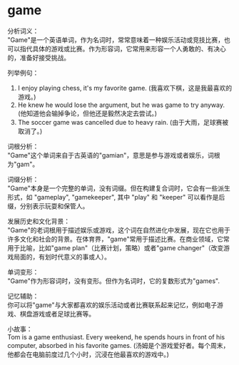 # game

分析词义：  
"Game"是一个英语单词，作为名词时，常常意味着一种娱乐活动或竞技比赛，也可以指代具体的游戏或比赛。作为形容词，它常用来形容一个人勇敢的、有决心的，准备好接受挑战。

  

列举例句：

  

1.  I enjoy playing chess, it's my favorite game. (我喜欢下棋，这是我最喜欢的游戏。)
2.  He knew he would lose the argument, but he was game to try anyway. (他知道他会输掉争论，但他还是毅然决定去尝试。)
3.  The soccer game was cancelled due to heavy rain. (由于大雨，足球赛被取消了。)

  

词根分析：  
"Game"这个单词来自于古英语的"gamian"，意思是参与游戏或者娱乐，词根为"gam"。

  

词缀分析：  
"Game"本身是一个完整的单词，没有词缀。但在构建复合词时，它会有一些派生形式，如 "gameplay", "gamekeeper", 其中 "play" 和 "keeper" 可以看作是后缀，分别表示玩耍和保管人。

  

发展历史和文化背景：  
"Game"的老词根用于描述娱乐或游戏，这个词在自然进化中发展，现在它也用于许多文化和社会的背景。在体育界，"game"常用于描述比赛。在商业领域，它常用于比喻，比如"game plan"（比赛计划，策略）或者"game changer"（改变游戏局面的，有划时代意义的事或人）。

  

单词变形：  
"Game"作为形容词时，没有变形。但作为名词时，它的复数形式为"games".

  

记忆辅助：  
你可以将"game"与大家都喜欢的娱乐活动或者比赛联系起来记忆，例如电子游戏、棋盘游戏或者足球比赛等。

  

小故事：  
Tom is a game enthusiast. Every weekend, he spends hours in front of his computer, absorbed in his favorite games. (汤姆是个游戏爱好者。每个周末，他都会在电脑前度过几个小时，沉浸在他最喜欢的游戏中。)
